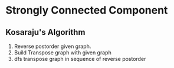 # Strongly Connected Component

## Kosaraju's Algorithm

1. Reverse postorder given graph.
2. Build Transpose graph with given graph
3. dfs transpose graph in sequence of reverse postorder
